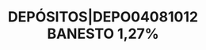 ---
layout: asset
title: DEPÓSITOS|DEPO04081012                                BANESTO 1,27%
isin: DEPO04081012
---